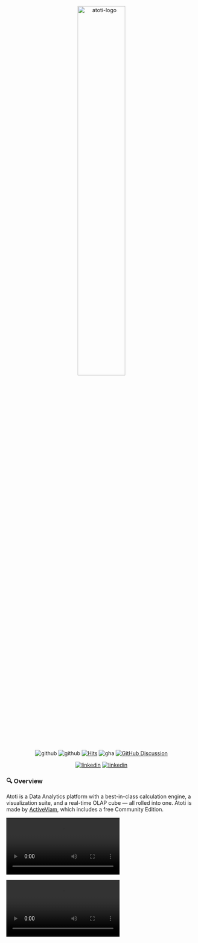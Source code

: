 <p align="center">
  <picture>
    <source media="(prefers-color-scheme: dark)" srcset="https://data.atoti.io/notebooks/banners/Atoti_Logo_White-01.svg">
    <source media="(prefers-color-scheme: light)" srcset="https://data.atoti.io/notebooks/banners/Atoti_Logo_Purple-01.svg">
    <img alt="atoti-logo" width="50%">
  </picture>
</p>

<p align="center">
  <img src="https://img.shields.io/github/v/release/atoti/atoti" alt="github">
  <img src="https://img.shields.io/pypi/dm/atoti" alt="github">
  <a href="https://hits.seeyoufarm.com"><img src="https://hits.seeyoufarm.com/api/count/incr/badge.svg?url=https%3A%2F%2Fgithub.com%2Fatoti%2Fatoti&count_bg=%2379C83D&title_bg=%23555555&icon=&icon_color=%23E7E7E7&title=daily%2Ftotal+visits&edge_flat=false" alt="Hits"></a>
  <img src="https://github.com/github/docs/actions/workflows/test.yml/badge.svg" alt="gha">
  <a href="https://github.com/atoti/atoti/discussions"><img src="https://img.shields.io/github/discussions/atoti/atoti" alt="GitHub Discussion"></a>
</p>

<p align="center">
  <a href="https://www.linkedin.com/showcase/atoti/"><img src="https://img.shields.io/badge/linkedin-%230077B5.svg?style=for-the-badge&logo=linkedin&logoColor=white" alt="linkedin"></a>
  <a href="https://mobile.x.com/atoti_io"><img src="https://img.shields.io/badge/X-%23000000.svg?style=for-the-badge&logo=X&logoColor=white" alt="linkedin"></a>
</p>

### 🔍 Overview  

Atoti is a Data Analytics platform with a best-in-class calculation engine, a visualization suite, and a real-time OLAP cube — all rolled into one. Atoti is made by [ActiveViam](https://www.activeviam.com/), which includes a free Community Edition.

![atoti_video](.github/assets/atoti_video.mp4)

<video src=".github/assets/atoti_video.mp4"/>

Check out [atoti.io](https://www.atoti.io/) for more info. For enterprise solutions, reach out to [ActiveViam](https://www.activeviam.com/).  
  
  
### 🔭 Highlights
  
- Analyze a billion rows on your laptop and up to 10 terabytes in the cloud
- Create multiple what-if scenarios without duplicating your data
- Integrate data in real time from multiple sources with continuous queries
- Explore across hundreds of dimensions in a responsive OLAP cube
- Visualize data in interactive widgets without coding, from Jupyter notebook
- Share results with peers and partners with Atoti’s dashboarding web application or Excel


### 🎭 Showcase 

Welcome! This repository has some neat things to get you up and running with Atoti. Stay here to find out:

* <a href="./01-atoti-academy/"><img src="https://img.shields.io/badge/Atoti%20Academy-9E4F8A" alt="Atoti Academy"></a>&nbsp; — Get started with Atoti using our introductory notebooks.
* <a href="./02-technical-guides/"><img src="https://img.shields.io/badge/Technical%20Guides-9E4F8A" alt="Technical Guides"></a>&nbsp; — Learn specific technical operations in Atoti.
* <a href="./03-use-cases/"><img src="https://img.shields.io/badge/Use%20Cases-9E4F8A" alt="Use Cases"></a>&nbsp; — Adapt Atoti to a specific business use case.

Moving to production? Navigate to our Project Template repository to learn how to implement Atoti projects:

* <a href="https://github.com/atoti/project-template"><img src="https://img.shields.io/badge/Project%20Template-9E4F8A" alt="Project Template"></a>&nbsp;


### 🧰 Installation

We recommend using [poetry](https://github.com/python-poetry/poetry) for better virtual environment and dependency management. However, if desired, we also support alternative methods of installation.

> **Note:** Start `jupyter-lab` at the root of this repository.

#### Poetry

```bash
pip install poetry
poetry install
poetry run jupyter-lab
```

#### Python

```bash
pip install "atoti[jupyterlab]"
jupyter-lab
```

#### Conda

```bash
conda install atoti atoti-jupyterlab python -c conda-forge -c https://conda.atoti.io
jupyter-lab
```  


### 💬 Discussions and issues

You can use:
- [Discussions](https://github.com/atoti/atoti/discussions) to ask questions or suggest new features
- [Issues](https://github.com/atoti/atoti/issues) to report problems.

By starting a discussion or opening an issue, you agree with Atoti's [terms of use](https://www.atoti.io/terms) and [privacy policy](https://www.atoti.io/privacy-policy).


### 📚 Other resources

- [Documentation](https://docs.atoti.io/latest/index.html)
- [Tutorial](https://docs.atoti.io/latest/getting_started/tutorial/tutorial.html)
- [Guides](https://www.atoti.io/guides/)
- [Articles](https://www.atoti.io/articles/)
- [Videos](https://www.atoti.io/resources/videos/)


<br/>
<p align="center">
  Reach out to <a href="https://activeviam.com/contact-us/?utm_source=github&utm_medium=atoti">ActiveViam</a> for more information.
</p>
